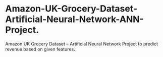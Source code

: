# Amazon-UK-Grocery-Dataset-Artificial-Neural-Network-ANN-Project.
Amazon UK Grocery Dataset – Artificial Neural Network Project to predict revenue based on given features.
